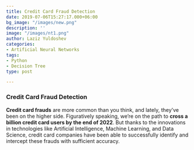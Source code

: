 ```yaml
---
title: Credit Card Fraud Detection
date: 2019-07-06T15:27:17.000+06:00
bg_image: "/images/new.png"
description: ''
image: "/images/nt1.png"
author: Laziz Yuldoshev
categories:
- Artificial Neural Networks
tags:
- Python
- Decision Tree
type: post

---
```

### Credit Card Fraud Detection

**Credit card frauds** are more common than you think, and lately, they’ve been on the higher side. Figuratively speaking, we’re on the path to **cross a billion credit card users by the end of 2022**. But thanks to the innovations in technologies like Artificial Intelligence, Machine Learning, and Data Science, credit card companies have been able to successfully identify and intercept these frauds with sufficient accuracy.
